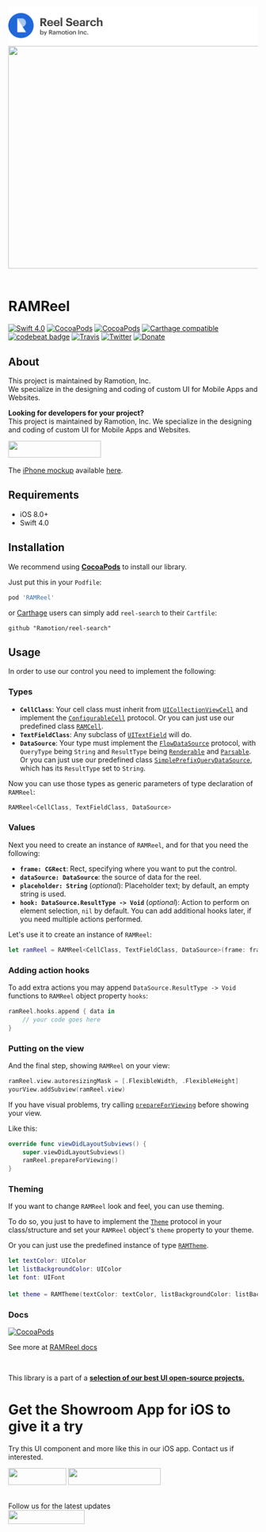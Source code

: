 [![header](./header.png)](https://ramotion.com?utm_source=gthb&utm_medium=special&utm_campaign=reel-search-logo)
<img src="https://github.com/Ramotion/reel-search/blob/master/reel-search.gif" width="600" height="450" />
<br><br/>
# RAMReel
[![Swift 4.0](https://img.shields.io/badge/Swift-4.0-green.svg?style=flat)](https://developer.apple.com/swift/)
[![CocoaPods](https://img.shields.io/cocoapods/p/RAMReel.svg)](https://cocoapods.org/pods/RAMReel)
[![CocoaPods](https://img.shields.io/cocoapods/v/RAMReel.svg)](http://cocoapods.org/pods/RAMReel)
[![Carthage compatible](https://img.shields.io/badge/Carthage-compatible-4BC51D.svg?style=flat)](https://github.com/Ramotion/reel-search)
[![codebeat badge](https://codebeat.co/badges/a591dc07-0f55-4321-929b-b33904c3dca8)](https://codebeat.co/projects/github-com-ramotion-reel-search)
[![Travis](https://img.shields.io/travis/Ramotion/reel-search.svg)](https://travis-ci.org/Ramotion/reel-search)
[![Twitter](https://img.shields.io/badge/Twitter-@Ramotion-blue.svg?style=flat)](http://twitter.com/Ramotion)
[![Donate](https://img.shields.io/badge/Donate-PayPal-blue.svg)](https://paypal.me/Ramotion)

## About
This project is maintained by Ramotion, Inc.<br>
We specialize in the designing and coding of custom UI for Mobile Apps and Websites.<br>

**Looking for developers for your project?**<br>
This project is maintained by Ramotion, Inc. We specialize in the designing and coding of custom UI for Mobile Apps and Websites.

<a href="mailto:alex.a@ramotion.com?subject=Project%20inquiry%20from%20Github">
<img src="https://github.com/ramotion/gliding-collection/raw/master/contact_our_team@2x.png" width="187" height="34"></a> <br>



The [iPhone mockup](https://store.ramotion.com/product/iphone-x-clay-mockups?utm_source=gthb&utm_medium=special&utm_campaign=reel-search) available [here](https://store.ramotion.com?utm_source=gthb&utm_medium=special&utm_campaign=reel-search).

## Requirements

- iOS 8.0+
- Swift 4.0

## Installation

We recommend using **[CocoaPods](https://cocoapods.org/)** to install our library.

Just put this in your `Podfile`:

~~~ruby
pod 'RAMReel'
~~~

or [Carthage](https://github.com/Carthage/Carthage) users can simply add `reel-search` to their `Cartfile`:
```
github "Ramotion/reel-search"
```

## Usage

In order to use our control you need to implement the following:

### Types
- **`CellClass`**: Your cell class must inherit from [`UICollectionViewCell`](https://developer.apple.com/library/ios/documentation/UIKit/Reference/UICollectionViewCell_class/) and implement the [`ConfigurableCell`](https://rawgit.com/Ramotion/reel-search/master/docs/Protocols/ConfigurableCell.html) protocol. Or you can just use our predefined class [`RAMCell`](https://rawgit.com/Ramotion/reel-search/master/docs/Classes/RAMCell.html).
- **`TextFieldClass`**: Any subclass of [`UITextField`](https://developer.apple.com/library/ios/documentation/UIKit/Reference/UITextField_Class/) will do.
- **`DataSource`**: Your type must implement the [`FlowDataSource`](https://rawgit.com/Ramotion/reel-search/master/docs/Protocols/FlowDataSource.html) protocol, with `QueryType` being `String` and `ResultType` being [`Renderable`](https://rawgit.com/Ramotion/reel-search/master/docs/Protocols/Renderable.html) and [`Parsable`](https://rawgit.com/Ramotion/reel-search/master/docs/Protocols/Parsable.html). Or you can just use our predefined class [`SimplePrefixQueryDataSource`](https://rawgit.com/Ramotion/reel-search/master/docs/Structs/SimplePrefixQueryDataSource.html), which has its `ResultType` set to `String`.

Now you can use those types as generic parameters of type declaration of `RAMReel`:

~~~swift
RAMReel<CellClass, TextFieldClass, DataSource>
~~~

### Values
Next you need to create an instance of `RAMReel`, and for that you need the following:

- **`frame: CGRect`**: Rect, specifying where you want to put the control.
- **`dataSource: DataSource`**: the source of data for the reel.
- **`placeholder: String`** (*optional*): Placeholder text; by default, an empty string is used.
- **`hook: DataSource.ResultType -> Void`** (*optional*): Action to perform on element selection, `nil` by default. You can add additional hooks later, if you need multiple actions performed.

Let's use it to create an instance of `RAMReel`:

~~~swift
let ramReel = RAMReel<CellClass, TextFieldClass, DataSource>(frame: frame, dataSource: dataSource, placeholder: placeholder, hook: hook)
~~~

### Adding action hooks

To add extra actions you may append `DataSource.ResultType -> Void` functions to `RAMReel` object property `hooks`:

~~~swift
ramReel.hooks.append { data in
	// your code goes here
}
~~~

### Putting on the view

And the final step, showing `RAMReel` on your view:

~~~swift
ramReel.view.autoresizingMask = [.FlexibleWidth, .FlexibleHeight]
yourView.addSubview(ramReel.view)
~~~

If you have visual problems, try calling  [`prepareForViewing`](https://rawgit.com/Ramotion/reel-search/master/docs/Classes/RAMReel.html#/s:FC7RAMReel7RAMReel17prepareForViewingu1_Rdq_CSo20UICollectionViewCellq_S_16ConfigurableCelldq0_CSo11UITextFieldq1_S_14FlowDataSourceqq_S2_8DataTypeS_8Parsableqq_S2_8DataTypeS_10Renderablezqq_S2_8DataTypeqq1_S4_10ResultTypezqq1_S4_9QueryTypeSS_FGS0_q_q0_q1__FT_T_) before showing your view.

Like this:

~~~swift
override func viewDidLayoutSubviews() {
	super.viewDidLayoutSubviews()
	ramReel.prepareForViewing()
}
~~~

### Theming

If you want to change `RAMReel` look and feel, you can use theming.

To do so, you just to have to implement the [`Theme`](https://rawgit.com/Ramotion/reel-search/master/docs/Protocols/Theme.html) protocol in your class/structure and set your `RAMReel` object's `theme` property to your theme.

Or you can just use the predefined instance of type [`RAMTheme`](https://rawgit.com/Ramotion/reel-search/master/docs/Structs/RAMTheme.html).

~~~swift
let textColor: UIColor
let listBackgroundColor: UIColor
let font: UIFont

let theme = RAMTheme(textColor: textColor, listBackgroundColor: listBackgroundColor, font: font)
~~~

### Docs

[![CocoaPods](https://img.shields.io/cocoapods/metrics/doc-percent/RAMReel.svg)](https://rawgit.com/Ramotion/reel-search/master/docs/index.html)

See more at [RAMReel docs](https://rawgit.com/Ramotion/reel-search/master/docs/index.html)

<br>


This library is a part of a <a href="https://github.com/Ramotion/swift-ui-animation-components-and-libraries"><b>selection of our best UI open-source projects.</b></a>

# Get the Showroom App for iOS to give it a try
Try this UI component and more like this in our iOS app. Contact us if interested.

<a href="https://itunes.apple.com/app/apple-store/id1182360240?pt=550053&ct=reel-search&mt=8" >
<img src="https://github.com/ramotion/gliding-collection/raw/master/app_store@2x.png" width="117" height="34"></a>
<a href="mailto:alex.a@ramotion.com?subject=Project%20inquiry%20from%20Github">
<img src="https://github.com/ramotion/gliding-collection/raw/master/contact_our_team@2x.png" width="187" height="34"></a>
<br>
<br>

Follow us for the latest updates<br>
<a href="https://goo.gl/rPFpid" >
<img src="https://i.imgur.com/ziSqeSo.png/" width="154" height="28"></a>
